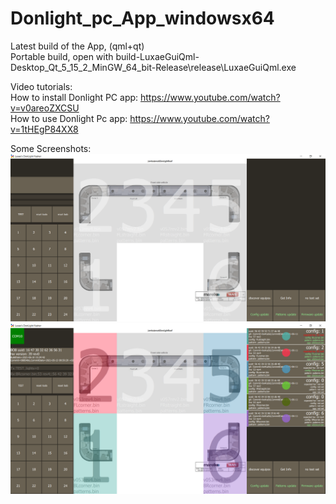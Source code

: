 # Donlight_pc_App_windowsx64
Latest build of the App, (qml+qt)  
Portable build, open with build-LuxaeGuiQml-Desktop_Qt_5_15_2_MinGW_64_bit-Release\release\LuxaeGuiQml.exe
  
  Video tutorials:  
  How to install Donlight PC app: https://www.youtube.com/watch?v=v0areoZXCSU  
  How to use Donlight Pc app: https://www.youtube.com/watch?v=1tHEgP84XX8    



Some Screenshots:  
![mainwindow](/imagesReadme/mainscreen.PNG)  
![mainwindow](/imagesReadme/mainscreendata.PNG)
